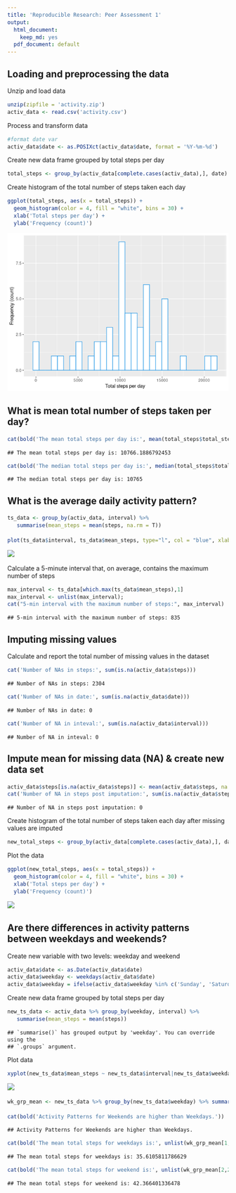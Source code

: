 ```yaml
---
title: 'Reproducible Research: Peer Assessment 1'
output:
  html_document:
    keep_md: yes
  pdf_document: default
---
```






## **Loading and preprocessing the data**

Unzip and load data

```r
unzip(zipfile = 'activity.zip')
activ_data <- read.csv('activity.csv')
```

Process and transform data

```r
#format date var
activ_data$date <- as.POSIXct(activ_data$date, format = '%Y-%m-%d')
```

Create new data frame grouped by total steps per day

```r
total_steps <- group_by(activ_data[complete.cases(activ_data),], date) %>% summarise(total_steps = sum(steps, na.rm = TRUE))
```

Create histogram of the total number of steps taken each day

```r
ggplot(total_steps, aes(x = total_steps)) +
  geom_histogram(color = 4, fill = "white", bins = 30) + 
  xlab('Total steps per day') +
  ylab('Frequency (count)') 
```

![](PA1_template_files/figure-html/unnamed-chunk-5-1.png)<!-- -->

## **What is mean total number of steps taken per day?**

```r
cat(bold('The mean total steps per day is:', mean(total_steps$total_steps)))
```

```
## The mean total steps per day is: 10766.1886792453
```

```r
cat(bold('The median total steps per day is:', median(total_steps$total_steps)))
```

```
## The median total steps per day is: 10765
```

## **What is the average daily activity pattern?**

```r
ts_data <- group_by(activ_data, interval) %>% 
   summarise(mean_steps = mean(steps, na.rm = T))

plot(ts_data$interval, ts_data$mean_steps, type="l", col = "blue", xlab="Interval", ylab="Average Number of Steps",main="Activity by Interval")
```

![](PA1_template_files/figure-html/unnamed-chunk-7-1.png)<!-- -->

Calculate a 5-minute interval that, on average, contains the maximum number of steps

```r
max_interval <- ts_data[which.max(ts_data$mean_steps),1]
max_interval <- unlist(max_interval);
cat("5-min interval with the maximum number of steps:", max_interval)
```

```
## 5-min interval with the maximum number of steps: 835
```

## **Imputing missing values**

Calculate and report the total number of missing values in the dataset 

```r
cat('Number of NAs in steps:', sum(is.na(activ_data$steps)))
```

```
## Number of NAs in steps: 2304
```

```r
cat('Number of NAs in date:', sum(is.na(activ_data$date)))
```

```
## Number of NAs in date: 0
```

```r
cat('Number of NA in inteval:', sum(is.na(activ_data$interval)))
```

```
## Number of NA in inteval: 0
```

## **Impute mean for missing data (NA) & create new data set**

```r
activ_data$steps[is.na(activ_data$steps)] <- mean(activ_data$steps, na.rm = T)  
cat('Number of NA in steps post imputation:', sum(is.na(activ_data$steps)))
```

```
## Number of NA in steps post imputation: 0
```

Create histogram of the total number of steps taken each day after missing values are imputed


```r
new_total_steps <- group_by(activ_data[complete.cases(activ_data),], date) %>% summarise(total_steps = sum(steps, na.rm = TRUE))
```

Plot the data

```r
ggplot(new_total_steps, aes(x = total_steps)) +
  geom_histogram(color = 4, fill = "white", bins = 30) + 
  xlab('Total steps per day') +
  ylab('Frequency (count)') 
```

![](PA1_template_files/figure-html/unnamed-chunk-12-1.png)<!-- -->

## **Are there differences in activity patterns between weekdays and weekends?**

Create new variable with two levels: weekday and weekend

```r
activ_data$date <- as.Date(activ_data$date)
activ_data$weekday <- weekdays(activ_data$date)
activ_data$weekday = ifelse(activ_data$weekday %in% c('Sunday', 'Saturday'), 'Weekend', 'Weekday')
```

Create new data frame grouped by total steps per day

```r
new_ts_data <- activ_data %>% group_by(weekday, interval) %>% 
   summarise(mean_steps = mean(steps))
```

```
## `summarise()` has grouped output by 'weekday'. You can override using the
## `.groups` argument.
```

Plot data

```r
xyplot(new_ts_data$mean_steps ~ new_ts_data$interval|new_ts_data$weekday, groups = new_ts_data$weekday, main="Activity by Day of the Week",xlab="5-Minute Interval", ylab="Average Number of Steps",layout=c(1,2), type="l", col=c("red","blue"))
```

![](PA1_template_files/figure-html/unnamed-chunk-15-1.png)<!-- -->


```r
wk_grp_mean <- new_ts_data %>% group_by(new_ts_data$weekday) %>% summarise(across(mean_steps, mean, na.rm = TRUE))

cat(bold('Activity Patterns for Weekends are higher than Weekdays.'))
```

```
## Activity Patterns for Weekends are higher than Weekdays.
```

```r
cat(bold('The mean total steps for weekdays is:', unlist(wk_grp_mean[1,2])))
```

```
## The mean total steps for weekdays is: 35.6105811786629
```

```r
cat(bold('The mean total steps for weekend is:', unlist(wk_grp_mean[2,2])))
```

```
## The mean total steps for weekend is: 42.366401336478
```
